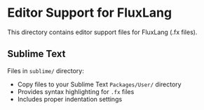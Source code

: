 # Editor Support for FluxLang

This directory contains editor support files for FluxLang (.fx files).

## Sublime Text

Files in `sublime/` directory:

- Copy files to your Sublime Text `Packages/User/` directory
- Provides syntax highlighting for `.fx` files
- Includes proper indentation settings
